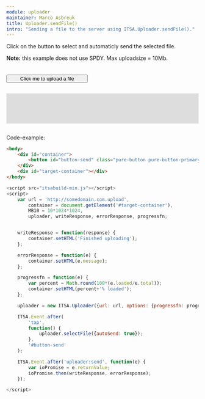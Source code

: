 ```yaml
---
module: uploader
maintainer: Marco Asbreuk
title: Uploader.sendFile()
intro: "Sending a file to the server using ITSA.Uploader.sendFile()."
---
```


<style type="text/css">
    #container {
        margin: 2em 0;
        min-height: 2em;
    }
    #container button {
        margin-top: 0.5em;
        min-width: 16em;
    }
    #target-container {
        margin: 2em 0;
        padding: 1em;
        min-height: 3.6em;
        background-color: #ddd;
    }
</style>

Click on the button to select and automaticly send the selected file.

**Note:** this example does not use SPDY. Max uploadsize = 10Mb.

<div id="container">
    <button id="button-send" class="pure-button pure-button-primary pure-button-bordered">Click me to upload a file</button>
</div>
<div id="target-container"></div>

Code-example:

```html
<body>
    <div id="container">
        <button id="button-send" class="pure-button pure-button-primary pure-button-bordered">Click me to upload a file</button>
    </div>
    <div id="target-container"></div>
</body>
```

```js
<script src="itsabuild-min.js"></script>
<script>
    var url = 'http://somedomain.com.upload',
        container = document.getElement('#target-container'),
        MB10 = 10*1024*1024,
        uploader, writeResponse, errorResponse, progressfn;


    writeResponse = function(response) {
        container.setHTML('Finished uploading');
    };

    errorResponse = function(e) {
        container.setHTML(e.message);
    };

    progressfn = function(e) {
        var percent = Math.round(100*(e.loaded/e.total));
        container.setHTML(percent+'% loaded');
    };

    uploader = new ITSA.Uploader({url: url, options: {progressfn: progressfn}, maxFileSize: MB10});

    ITSA.Event.after(
        'tap',
        function() {
            uploader.selectFile({autoSend: true});
        },
        '#button-send'
    );

    ITSA.Event.after('uploader:send', function(e) {
        var ioPromise = e.returnValue;
        ioPromise.then(writeResponse, errorResponse);
    });

</script>
```

<script src="../../dist/itsabuild-min.js"></script>
<script>
    var url = 'http://newsite.matrix-wijnen.nl/procesimage',
        container = document.getElement('#target-container'),
        MB10 = 10*1024*1024,
        uploader, writeResponse, errorResponse, progressfn;


    writeResponse = function(response) {
        container.setHTML('Finished uploading');
    };

    errorResponse = function(e) {
        container.setHTML(e.message);
    };

    progressfn = function(e) {
        var percent = Math.round(100*(e.loaded/e.total));
        container.setHTML(percent+'% loaded');
    };

    uploader = new ITSA.Uploader({url: url, options: {progressfn: progressfn}, maxFileSize: MB10});

    ITSA.Event.after(
        'tap',
        function() {
            uploader.selectFile({autoSend: true});
        },
        '#button-send'
    );

    ITSA.Event.after('uploader:send', function(e) {
        var ioPromise = e.returnValue;
        ioPromise.then(writeResponse, errorResponse);
    });

</script>